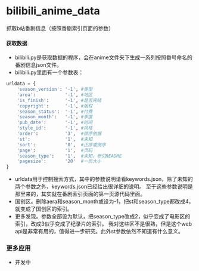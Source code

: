 # bilibili_anime_data
抓取b站番剧信息（按照番剧索引页面的参数）

#### 获取数据

- bilibili.py是获取数据的程序，会在anime文件夹下生成一系列按照番号命名的番剧信息json文件。
- bilibili.py里面有一个参数表：
```python
urldata = {
    'season_version': '-1', #类型
    'area':           '-1', #地区
    'is_finish':      '-1', #是否完结
    'copyright':      '-1', #版权
    'season_status':  '-1', #付费
    'season_month':   '-1', #季度
    'pub_date':       '-1', #时间
    'style_id':       '-1', #风格
    'order':          '3',  #排序依据
    'st':             '1',  #未知
    'sort':           '0',  #正序或倒序
    'page':           '1',  #页码
    'season_type':    '1',  #未知，参见README
    'pagesize':       '20'  #一页大小
}
```
- urldata用于控制搜索方式，其中的参数说明请看keywords.json，除了未知的两个参数之外，keywords.json已经给出很详细的说明。
  至于这些参数说明是那里来的，其实就在番剧索引页面的第一页源代码里面。
- 国创区。删除aera和season_month或设为-1，把st和season_type都改成4，就变成了国创区的索引。
- 更多发现。参数全部设为默认，把season_type改成2，似乎变成了电影区的索引，改成3似乎变成了纪录片的索引。
  我对这些区不是很熟，但是这个web api是非常有用的，值得进一步研究。此外st参数依然不知道有什么意义。

### 更多应用

- 开发中
